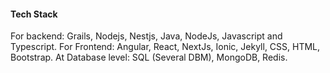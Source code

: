 ---
---
#### Tech Stack

For backend: Grails, Nodejs, Nestjs, Java, NodeJs, Javascript and Typescript.
For Frontend: Angular, React, NextJs, Ionic, Jekyll, CSS, HTML, Bootstrap.
At Database level: SQL (Several DBM), MongoDB, Redis.
